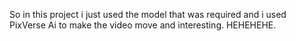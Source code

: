 So in this project i just used the model that was required and i used PixVerse Ai to make the video move and interesting. HEHEHEHE.
